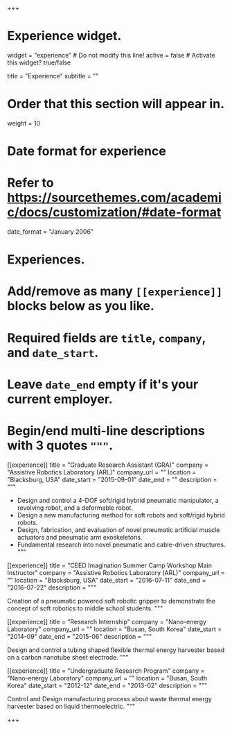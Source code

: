 +++
# Experience widget.
widget = "experience"  # Do not modify this line!
active = false  # Activate this widget? true/false

title = "Experience"
subtitle = ""

# Order that this section will appear in.
weight = 10

# Date format for experience
#   Refer to https://sourcethemes.com/academic/docs/customization/#date-format
date_format = "January 2006"

# Experiences.
#   Add/remove as many `[[experience]]` blocks below as you like.
#   Required fields are `title`, `company`, and `date_start`.
#   Leave `date_end` empty if it's your current employer.
#   Begin/end multi-line descriptions with 3 quotes `"""`.
[[experience]]
  title = "Graduate Research Assistant (GRA)"
  company = "Assistive Robotics Laboratory (ARL)"
  company_url = ""
  location = "Blacksburg, USA"
  date_start = "2015-09-01"
  date_end = ""
  description = """
  
  
  * Design and control a 4-DOF soft/rigid hybrid pneumatic manipulator, a revolving robot, and a deformable robot.
  * Design a new manufacturing method for soft robots and soft/rigid hybrid robots.
  * Design, fabrication, and evaluation of novel pneumatic artificial muscle actuators and pneumatic arm exoskeletons.
  * Fundamental research into novel pneumatic and cable-driven structures.
  """

[[experience]]
  title = "CEED Imagination Summer Camp Workshop Main Instructor"
  company = "Assistive Robotics Laboratory (ARL)"
  company_url = ""
  location = "Blacksburg, USA"
  date_start = "2016-07-11"
  date_end = "2016-07-22"
  description = """
  
  Creation of a pneumatic powered soft robotic gripper to demonstrate the concept of soft robotics to middle school students.
  """

[[experience]]
  title = "Research Internship"
  company = "Nano-energy Laboratory"
  company_url = ""
  location = "Busan, South Korea"
  date_start = "2014-09"
  date_end = "2015-06"
  description = """
  
  Design and control a tubing shaped flexible thermal energy harvester based on a carbon nanotube sheet electrode.
  """
  
[[experience]]
  title = "Undergraduate Research Program"
  company = "Nano-energy Laboratory"
  company_url = ""
  location = "Busan, South Korea"
  date_start = "2012-12"
  date_end = "2013-02"
  description = """
  
  Control and Design manufacturing process about waste thermal energy harvester based on liquid thermoelectric.
  """


+++
